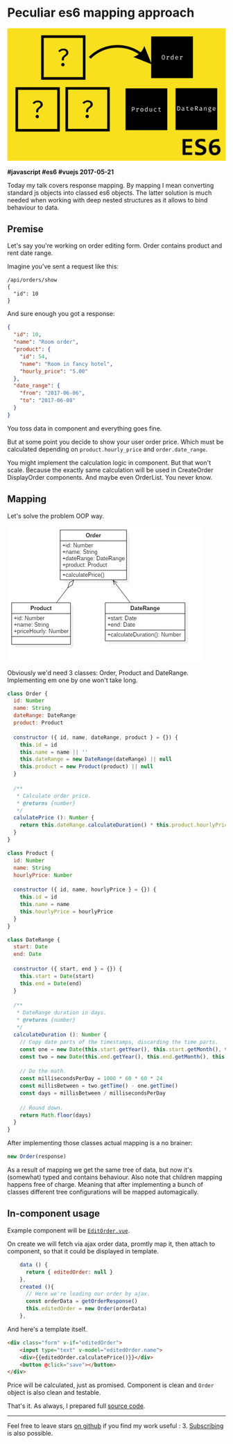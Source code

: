 # Peculiar es6 mapping approach

![vue navigation](assets/Header.png)

**#javascript #es6 #vuejs 2017-05-21**

Today my talk covers response mapping. By mapping I mean converting standard js objects into classed es6 objects. The latter solution is much needed when working with deep nested structures as it allows to bind behaviour to data. 

## Premise

Let's say you're working on order editing form. Order contains product and rent date range.

Imagine you've sent a request like this:
```text
/api/orders/show
{
  "id": 10
}
```

And sure enough you got a response:

```json
{
  "id": 10,
  "name": "Room order",
  "product": {
    "id": 54,
    "name": "Room in fancy hotel",
    "hourly_price": "5.00"
  },
  "date_range": {
    "from": "2017-06-06",
    "to": "2017-06-08"
  }
}
```

You toss data in component and everything goes fine.

But at some point you decide to show your user order price. Which must be calculated depending on `product.hourly_price` and `order.date_range`. 

You might implement the calculation logic in component. But that won't scale. Because the exactly same calculation will be used in CreateOrder DisplayOrder components. And maybe even OrderList. You never know.

## Mapping

Let's solve the problem OOP way.

![vue navigation](assets/UML.jpg)

Obviously we'd need 3 classes: Order, Product and DateRange. Implementing em one by one won't take long.

```javascript
class Order {
  id: Number
  name: String
  dateRange: DateRange
  product: Product

  constructor ({ id, name, dateRange, product } = {}) {
    this.id = id
    this.name = name || ''
    this.dateRange = new DateRange(dateRange) || null
    this.product = new Product(product) || null
  }

  /**
   * Calculate order price.
   * @returns {number}
   */
  calulatePrice (): Number {
    return this.dateRange.calculateDuration() * this.product.hourlyPrice
  }
}
```

```javascript
class Product {
  id: Number
  name: String
  hourlyPrice: Number

  constructor ({ id, name, hourlyPrice } = {}) {
    this.id = id
    this.name = name
    this.hourlyPrice = hourlyPrice
  }
}
```

```javascript
class DateRange {
  start: Date
  end: Date

  constructor ({ start, end } = {}) {
    this.start = Date(start)
    this.end = Date(end)
  }

  /**
   * DateRange duration in days.
   * @returns {number}
   */
  calculateDuration (): Number {
    // Copy date parts of the timestamps, discarding the time parts.
    const one = new Date(this.start.getYear(), this.start.getMonth(), this.start.getDate())
    const two = new Date(this.end.getYear(), this.end.getMonth(), this.end.getDate())

    // Do the math.
    const millisecondsPerDay = 1000 * 60 * 60 * 24
    const millisBetween = two.getTime() - one.getTime()
    const days = millisBetween / millisecondsPerDay

    // Round down.
    return Math.floor(days)
  }
}
```

After implementing those classes actual mapping is a no brainer:
```javascript
new Order(response)
```

As a result of mapping we get the same tree of data, but now it's (somewhat) typed and contains behaviour. Also note that children mapping happens free of charge. Meaning that after implementing a bunch of classes different tree configurations will be mapped automagically.

## In-component usage

Example component will be [`EditOrder.vue`][component code].

On create we will fetch via ajax order data, promtly map it, then attach to component, so that it could be displayed in template.

```javascript
    data () {
      return { editedOrder: null }
    },
    created (){
      // Here we're loading our order by ajax.
      const orderData = getOrderResponse()
      this.editedOrder = new Order(orderData)
    },
```

And here's a template itself.

```html
<div class="form" v-if="editedOrder">
    <input type="text" v-model="editedOrder.name">
    <div>{{editedOrder.calculatePrice()}}</div>
    <button @click="save"></button>
</div>
```

Price will be calculated, just as promised. Component is clean and `Order` object is also clean and testable. 

That's it. As always, I prepared full [source code][source code].

----------------

Feel free to leave stars [on github](https://github.com/asvae/my-articles) if you find my work useful : 3.
[Subscribing](/README.md) is also possible.

[component code]: https://github.com/asvae/my-articles/blob/master/es6-mapping/src/EditOrder.vue
[source code]: https://github.com/asvae/my-articles/tree/master/es6-mapping

